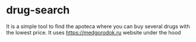 # drug-search

It is a simple tool to find the apoteca where you can buy several drugs with the lowest price.
It uses https://medgorodok.ru website under the hood
